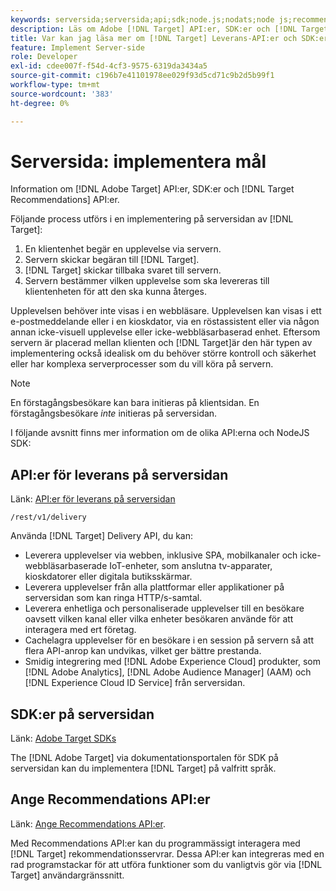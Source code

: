 ```yaml
---
keywords: serversida;serversida;api;sdk;node.js;nodats;node js;recommendations api;api:apis
description: Läs om Adobe [!DNL Target] API:er, SDK:er och [!DNL Target] Recommendations API:er.
title: Var kan jag läsa mer om [!DNL Target] Leverans-API:er och SDK:er på serversidan?
feature: Implement Server-side
role: Developer
exl-id: cdee007f-f54d-4cf3-9575-6319da3434a5
source-git-commit: c196b7e41101978ee029f93d5cd71c9b2d5b99f1
workflow-type: tm+mt
source-wordcount: '383'
ht-degree: 0%

---
```


# Serversida: implementera mål

Information om [!DNL Adobe Target] API:er, SDK:er och [!DNL Target Recommendations] API:er.

Följande process utförs i en implementering på serversidan av [!DNL Target]:

1. En klientenhet begär en upplevelse via servern.
1. Servern skickar begäran till [!DNL Target].
1. [!DNL Target] skickar tillbaka svaret till servern.
1. Servern bestämmer vilken upplevelse som ska levereras till klientenheten för att den ska kunna återges.

Upplevelsen behöver inte visas i en webbläsare. Upplevelsen kan visas i ett e-postmeddelande eller i en kioskdator, via en röstassistent eller via någon annan icke-visuell upplevelse eller icke-webbläsarbaserad enhet. Eftersom servern är placerad mellan klienten och [!DNL Target]är den här typen av implementering också idealisk om du behöver större kontroll och säkerhet eller har komplexa serverprocesser som du vill köra på servern.

>[!NOTE]
>
>En förstagångsbesökare kan bara initieras på klientsidan. En förstagångsbesökare *inte* initieras på serversidan.

I följande avsnitt finns mer information om de olika API:erna och NodeJS SDK:

## API:er för leverans på serversidan

Länk: [API:er för leverans på serversidan](https://developers.adobetarget.com/api/delivery-api/)

`/rest/v1/delivery`

Använda [!DNL Target] Delivery API, du kan:

* Leverera upplevelser via webben, inklusive SPA, mobilkanaler och icke-webbläsarbaserade IoT-enheter, som anslutna tv-apparater, kioskdatorer eller digitala butiksskärmar.
* Leverera upplevelser från alla plattformar eller applikationer på serversidan som kan ringa HTTP/s-samtal.
* Leverera enhetliga och personaliserade upplevelser till en besökare oavsett vilken kanal eller vilka enheter besökaren använde för att interagera med ert företag.
* Cachelagra upplevelser för en besökare i en session på servern så att flera API-anrop kan undvikas, vilket ger bättre prestanda.
* Smidig integrering med [!DNL Adobe Experience Cloud] produkter, som [!DNL Adobe Analytics], [!DNL Adobe Audience Manager] (AAM) och [!DNL Experience Cloud ID Service] från serversidan.

## SDK:er på serversidan

Länk: [Adobe Target SDKs](https://developer.adobe.com/target/)

The [!DNL Adobe Target] via dokumentationsportalen för SDK på serversidan kan du implementera [!DNL Target] på valfritt språk.

## Ange Recommendations API:er

Länk: [Ange Recommendations API:er](https://developer.adobe.com/target/).

Med Recommendations API:er kan du programmässigt interagera med [!DNL Target] rekommendationsservrar. Dessa API:er kan integreras med en rad programstackar för att utföra funktioner som du vanligtvis gör via [!DNL Target] användargränssnitt.
